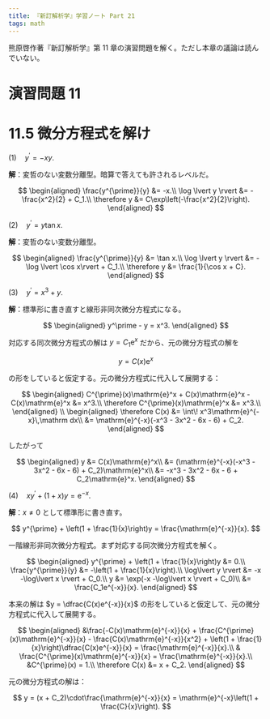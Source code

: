```yaml
---
title: 『新訂解析学』学習ノート Part 21
tags: math
---
```


熊原啓作著『新訂解析学』第 11 章の演習問題を解く。ただし本章の議論は読んでいない。

# 演習問題 11
# 11.5 微分方程式を解け

$(1) \quad y^\prime = -xy.$

**解**：変哲のない変数分離型。暗算で答えても許されるレベルだ。

$$
\begin{aligned}
    \frac{y^{\prime}}{y} &= -x.\\
    \log \lvert y \rvert &= -\frac{x^2}{2} + C_1.\\
    \therefore y &= C\exp\left(-\frac{x^2}{2}\right).
\end{aligned}
$$

$(2) \quad y^\prime = y\tan x.$

**解**：変哲のない変数分離型。

$$
\begin{aligned}
    \frac{y^{\prime}}{y} &= \tan x.\\
    \log \lvert y \rvert &= -\log \lvert \cos x\rvert + C_1.\\
    \therefore y &= \frac{1}{\cos x + C}.
\end{aligned}
$$

$(3) \quad y^\prime = x^3 + y.$

**解**：標準形に書き直すと線形非同次微分方程式になる。

$$
\begin{aligned}
y^\prime - y = x^3.
\end{aligned}
$$

対応する同次微分方程式の解は $y = C_1\mathrm{e}^x$ だから、元の微分方程式の解を

$$
y = C(x)\mathrm{e}^x
$$

の形をしていると仮定する。元の微分方程式に代入して展開する：

$$
\begin{aligned}
    C^{\prime}(x)\mathrm{e}^x + C(x)\mathrm{e}^x - C(x)\mathrm{e}^x &= x^3.\\
    \therefore C^{\prime}(x)\mathrm{e}^x &= x^3.\\
\end{aligned}
\\
\begin{aligned}
    \therefore C(x) &= \int\! x^3\mathrm{e}^{-x}\,\mathrm dx\\
    &= \mathrm{e}^{-x}(-x^3 - 3x^2 - 6x - 6) + C_2.
\end{aligned}
$$

したがって

$$
\begin{aligned}
    y &= C(x)\mathrm{e}^x\\
    &= (\mathrm{e}^{-x}(-x^3 - 3x^2 - 6x - 6) + C_2)\mathrm{e}^x\\
    &= -x^3 - 3x^2 - 6x - 6 + C_2\mathrm{e}^x.
\end{aligned}
$$

$(4) \quad xy^\prime + (1 + x)y = \mathrm{e}^{-x}.$

**解**：$x \ne 0$ として標準形に書き直す。

$$
y^{\prime} + \left(1 + \frac{1}{x}\right)y = \frac{\mathrm{e}^{-x}}{x}.
$$

一階線形非同次微分方程式。まず対応する同次微分方程式を解く。

$$
\begin{aligned}
    y^{\prime} + \left(1 + \frac{1}{x}\right)y &= 0.\\
    \frac{y^{\prime}}{y} &= -\left(1 + \frac{1}{x}\right).\\
    \log\lvert y \rvert &= -x -\log\lvert x \rvert + C_0.\\
    y &= \exp(-x -\log\lvert x \rvert + C_0)\\
    &= \frac{C_1e^{-x}}{x}.
\end{aligned}
$$

本来の解は $y = \dfrac{C(x)e^{-x}}{x}$ の形をしていると仮定して、元の微分方程式に代入して展開する。

$$
\begin{aligned}
    &\frac{-C(x)\mathrm{e}^{-x}}{x} + \frac{C^{\prime}(x)\mathrm{e}^{-x}}{x}
    - \frac{C(x)\mathrm{e}^{-x}}{x^2}
    + \left(1 + \frac{1}{x}\right)\dfrac{C(x)e^{-x}}{x} = \frac{\mathrm{e}^{-x}}{x}.\\
    & \frac{C^{\prime}(x)\mathrm{e}^{-x}}{x} = \frac{\mathrm{e}^{-x}}{x}.\\
    &C^{\prime}(x) = 1.\\
    \therefore C(x) &= x + C_2.
\end{aligned}
$$

元の微分方程式の解は：

$$
y = (x + C_2)\cdot\frac{\mathrm{e}^{-x}}{x} = \mathrm{e}^{-x}\left(1 + \frac{C}{x}\right).
$$
